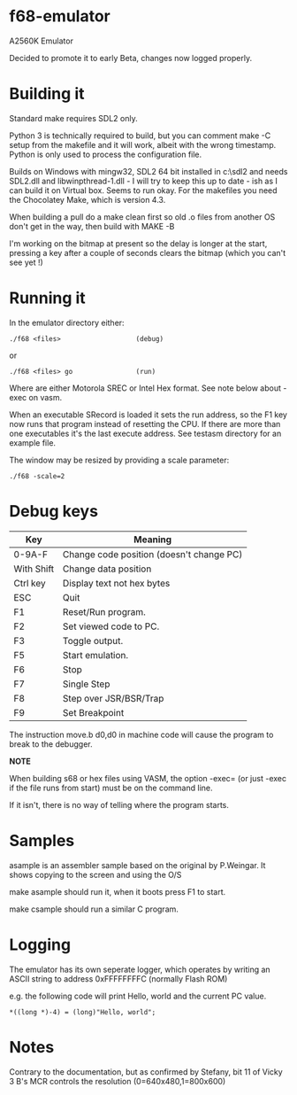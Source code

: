 # f68-emulator
A2560K Emulator

Decided to promote it to early Beta, changes now logged properly.

Building it
===========
Standard make requires SDL2 only. 

Python 3 is technically required to build, but you can comment make -C setup from the makefile and it will work, albeit with the 
wrong timestamp. Python is only used to process the configuration file.

Builds on Windows with mingw32, SDL2 64 bit installed in c:\sdl2 and needs SDL2.dll and libwinpthread-1.dll - I will try to keep this
up to date - ish as I can build it on Virtual box. Seems to run okay. For the makefiles you need the Chocolatey Make, which is version
4.3. 

When building a pull do a make clean first so old .o files from another OS don't get in the way, then build with MAKE -B

I'm working on the bitmap at present so the delay is longer at the start, pressing a key after a couple of seconds clears the bitmap 
(which you can't see yet !)

Running it
==========

In the emulator directory either: 

```
./f68 <files>					(debug)
```
or
```
./f68 <files> go 				(run)
```
Where <files> are either Motorola SREC or Intel Hex format. See note below about -exec on vasm.

When an executable SRecord is loaded it sets the run address, so the F1 key now runs that program instead of resetting the CPU. If there are
more than one executables it's the last execute address. See testasm directory for an example file.

The window may be resized by providing a scale parameter:

```
./f68 -scale=2
```


Debug keys
==========

| Key | Meaning |
|---|---|
|0-9A-F 	|	Change code position (doesn't change PC) |
|With Shift |	Change data position |
|Ctrl key 	|	Display text not hex bytes |
|ESC 		|	Quit |
|F1 		|	Reset/Run program. |
|F2 		|	Set viewed code to PC. |
|F3         |    Toggle output. |
|F5 		|	Start emulation. |
|F6 		|		Stop |
|F7 		|		Single Step |
|F8 		|		Step over JSR/BSR/Trap |
|F9 		|		Set Breakpoint |

The instruction move.b d0,d0 in machine code will cause the program to break to the debugger.

__NOTE__

When building s68 or hex files using VASM, the option -exec=<start label> (or just -exec if the file runs from start) must be on the command line.

If it isn't, there is no way of telling where the program starts. 

Samples
=======

asample is an assembler sample based on the original by P.Weingar. It shows copying to the screen and using the O/S

make asample should run it, when it boots press F1 to start.

make csample should run a similar C program.

Logging
=======
The emulator has its own seperate logger, which operates by writing an ASCII string to address 0xFFFFFFFFC (normally Flash ROM)

e.g. the following code will print Hello, world and the current PC value. 

    *((long *)-4) = (long)"Hello, world";

Notes
=====
Contrary to the documentation, but as confirmed by Stefany, bit 11 of Vicky 3 B's MCR controls the resolution (0=640x480,1=800x600)